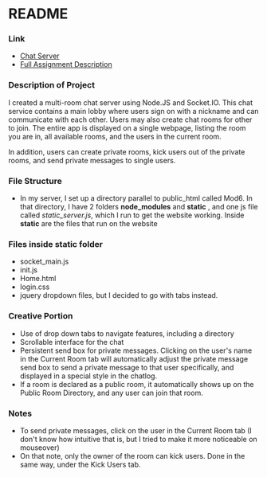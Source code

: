 # README #

### Link ###
* [Chat Server](http://ec2-174-129-86-112.compute-1.amazonaws.com:3456/Home.html)
* [Full Assignment Description](https://classes.engineering.wustl.edu/cse330/index.php/Module_6)

### Description of Project ###

I created a multi-room chat server using Node.JS and Socket.IO. This chat service contains a main lobby where users sign on with a nickname and can communicate with each other. Users may also create chat rooms for other to join. The entire app is displayed on a single webpage, listing the room you are in, all available rooms, and the users in the current room.

In addition, users can create private rooms, kick users out of the private rooms, and send private messages to single users.  

### File Structure ###

* In my server, I set up a directory parallel to public_html called Mod6. In that directory, I have 2 folders **node_modules** and  **static** , and one js file called *static_server.js*, which I run to get the website working. Inside **static** are the files that run on the website

### Files inside **static** folder ###
* socket_main.js
* init.js
* Home.html
* login.css
* jquery dropdown files, but I decided to go with tabs instead. 


### Creative Portion ###

* Use of drop down tabs to navigate features, including a directory 
* Scrollable interface for the chat
* Persistent send box for private messages. Clicking on the user's name in the Current Room tab will automatically adjust the private message send box to send a private message to that user specifically, and displayed in a special style in the chatlog.
* If a room is declared as a public room, it automatically shows up on the Public Room Directory, and any user can join that room.


### Notes ###
* To send private messages, click on the user in the Current Room tab (I don't know how intuitive that is, but I tried to make it more noticeable on mouseover)
* On that note, only the owner of the room can kick users. Done in the same way, under the Kick Users tab.
